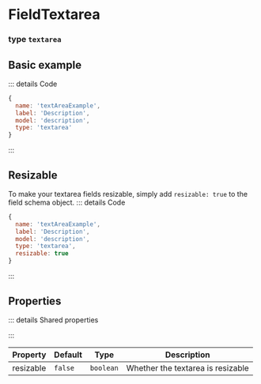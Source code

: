 # FieldTextarea

### type `textarea`

<script setup>
import FieldTextAreaExample from '/components/FieldTextareaExample.vue'
</script>

## Basic example
::: details Code
```javascript
{
  name: 'textAreaExample',
  label: 'Description',
  model: 'description',
  type: 'textarea'
}
```
:::
<FieldTextAreaExample />

## Resizable
To make your textarea fields resizable, simply add `resizable: true` to the field schema object. 
::: details Code
```javascript
{
  name: 'textAreaExample',
  label: 'Description',
  model: 'description',
  type: 'textarea',
  resizable: true
}
```
:::
<FieldTextAreaExample resizable/>

## Properties
::: details Shared properties
<!--@include: @/parts/shared-field-properties.md-->
:::

| Property  | Default | Type       | Description                       |
|-----------|---------|------------|-----------------------------------|
| resizable | `false`   | `boolean`  | Whether the textarea is resizable |
